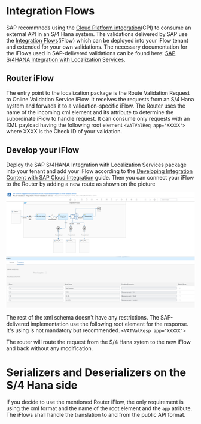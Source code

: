 # Integration Flows

SAP recommneds using the [Cloud Platform integration](https://help.sap.com/docs/CLOUD_INTEGRATION?version=Cloud)(CPI) to consume an external API in an S/4 Hana system. The validations delivered by SAP use the [Integration Flows](https://help.sap.com/docs/CLOUD_INTEGRATION/368c481cd6954bdfa5d0435479fd4eaf/e5724cd84b854719973afe0356ea128b.html?version=Cloud)(iFlow) which can be deployed into your iFlow tenant and extended for your own validations. The necessary documentation for the iFlows used in SAP-delivered validations can be found here: [SAP S/4HANA Integration with Localization Services](https://api.sap.com/package/VATNumberValidation/documents).

## Router iFlow
The entry point to the localization package is the Route Validation Request to Online Validation Service iFlow. It receives the requests from an S/4 Hana system and forwads it to a validation-specific iFlow. The Router uses the name of the incoming xml element and its attribute to determine the subordinate iFlow to handle request. It can consume only requests with an XML payload having the following root element
`<VATValReq app='XXXXX'>`
where XXXX is the Check ID of your validation. 

## Develop your iFlow 
Deploy the SAP S/4HANA Integration with Localization Services package into your tenant and add your iFlow according to the [Developing Integration Content with SAP Cloud Integration](https://help.sap.com/docs/CLOUD_INTEGRATION/368c481cd6954bdfa5d0435479fd4eaf/e6b43b4c5a5042fda30a9dfdab97eff3.html?version=Cloud) guide. 
Then you can connect your iFlow to the Router by adding a new route as shown on the picture

![text](img/Router_iFlow.png)

The rest of the xml schema doesn't have any restrictions. The SAP-delivered implementation use the following root element for the response. It's using is not mandatory but recommended. 
`<VATValResp app="XXXXX">`

The router will route the request from the S/4 Hana sytem to the new iFlow and back without any modification.

# Serializers and Deserializers on the S/4 Hana side
If you decide to use the mentioned Router iFlow, the only requirement is using the xml format and the name of the root element and the `app` atribute. The iFlows shall handle the translation to and from the public API format. 